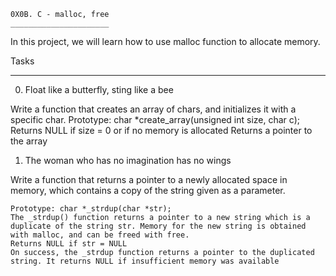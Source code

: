 	0X0B. C - malloc, free
	______________________

In this project, we will learn how to use malloc function to allocate memory.

Tasks
_____
0. Float like a butterfly, sting like a bee

Write a function that creates an array of chars, and initializes it with a specific char.
	Prototype: char *create_array(unsigned int size, char c);
	Returns NULL if size = 0 or if no memory is allocated
	Returns a pointer to the array
1. The woman who has no imagination has no wings

Write a function that returns a pointer to a newly allocated space in memory, which contains a copy of the string given as a parameter.

	Prototype: char *_strdup(char *str);
	The _strdup() function returns a pointer to a new string which is a duplicate of the string str. Memory for the new string is obtained with malloc, and can be freed with free.
	Returns NULL if str = NULL
	On success, the _strdup function returns a pointer to the duplicated string. It returns NULL if insufficient memory was available 
